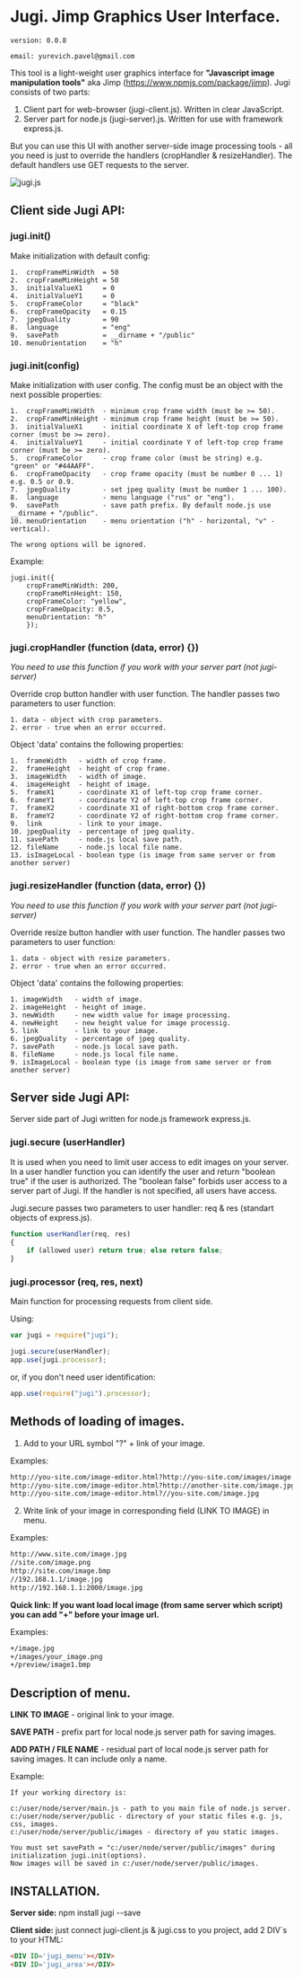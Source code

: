# Jugi. Jimp Graphics User Interface.
```
version: 0.0.8

email: yurevich.pavel@gmail.com
```
This tool is a light-weight user graphics interface for **"Javascript image manipulation tools"** aka Jimp (https://www.npmjs.com/package/jimp).
Jugi consists of two parts:

1. Client part for web-browser (jugi-client.js). Written in clear JavaScript.
2. Server part for node.js (jugi-server).js. Written for use with framework express.js.

But you can use this UI with another server-side image processing tools - all you need is just to override 
the handlers (cropHandler & resizeHandler). The default handlers use GET requests to the server.

![jugi.js](http://isee.by/images/kim.jpg)

## Client side Jugi API:

### jugi.init()

Make initialization with default config:
```
1.  cropFrameMinWidth  = 50
2.  cropFrameMinHeight = 50
3.  initialValueX1     = 0
4.  initialValueY1     = 0
5.  cropFrameColor     = "black"
6.  cropFrameOpacity   = 0.15
7.  jpegQuality        = 90
8.  language           = "eng"
9.  savePath           = __dirname + "/public"
10. menuOrientation    = "h"
```

### jugi.init(config)

Make initialization with user config. The config must be an object with the next possible properties:
```
1.  cropFrameMinWidth  - minimum crop frame width (must be >= 50).
2.  cropFrameMinHeight - minimum crop frame height (must be >= 50).
3.  initialValueX1     - initial coordinate X of left-top crop frame corner (must be >= zero).
4.  initialValueY1     - initial coordinate Y of left-top crop frame corner (must be >= zero).
5.  cropFrameColor     - crop frame color (must be string) e.g. "green" or "#44AAFF".
6.  cropFrameOpacity   - crop frame opacity (must be number 0 ... 1) e.g. 0.5 or 0.9.
7.  jpegQuality        - set jpeg quality (must be number 1 ... 100).
8.  language           - menu language ("rus" or "eng").
9.  savePath           - save path prefix. By default node.js use __dirname + "/public".
10. menuOrientation    - menu orientation ("h" - horizontal, "v" - vertical).

The wrong options will be ignored.
```
Example:
```
jugi.init({
	cropFrameMinWidth: 200,
	cropFrameMinHeight: 150,
	cropFrameColor: "yellow",
	cropFrameOpacity: 0.5,
	menuOrientation: "h"
	});
```

### jugi.cropHandler (function (data, error) {})

*You need to use this function if you work with your server part (not jugi-server)*

Override crop button handler with user function. The handler passes two parameters to user function:
```
1. data - object with crop parameters.
2. error - true when an error occurred.
```
Object 'data' contains the following properties:
```
1.  frameWidth   - width of crop frame.
2.  frameHeight  - height of crop frame.
3.  imageWidth   - width of image.
4.  imageHeight  - height of image.
5.  frameX1      - coordinate X1 of left-top crop frame corner.
6.  frameY1      - coordinate Y2 of left-top crop frame corner.
7.  frameX2      - coordinate X1 of right-bottom crop frame corner.
8.  frameY2      - coordinate Y2 of right-bottom crop frame corner.
9.  link         - link to your image.
10. jpegQuality  - percentage of jpeg quality.
11. savePath     - node.js local save path.
12. fileName     - node.js local file name.
13. isImageLocal - boolean type (is image from same server or from another server)
```

### jugi.resizeHandler (function (data, error) {})

*You need to use this function if you work with your server part (not jugi-server)*

Override resize button handler with user function. The handler passes two parameters to user function:
```
1. data - object with resize parameters.
2. error - true when an error occurred.
```
Object 'data' contains the following properties:
```
1. imageWidth   - width of image.
2. imageHeight  - height of image.
3. newWidth     - new width value for image processing.
4. newHeight    - new height value for image processig.
5. link         - link to your image.
6. jpegQuality  - percentage of jpeg quality.
7. savePath     - node.js local save path.
8. fileName     - node.js local file name.
9. isImageLocal - boolean type (is image from same server or from another server)
```



## Server side Jugi API:

Server side part of Jugi written for node.js framework express.js.

### jugi.secure (userHandler)

It is used when you need to limit user access to edit images on your server. In a user handler function you can identify the user and return "boolean true" if the user is authorized. The "boolean false" forbids user access to a server part of Jugi. If the handler is not specified, all users have access. 

Jugi.secure passes two parameters to user handler: req & res (standart objects of express.js).
```js
function userHandler(req, res)
{
	if (allowed user) return true; else return false;
}
```

### jugi.processor (req, res, next)

Main function for processing requests from client side.

Using:
```js
var jugi = require("jugi");

jugi.secure(userHandler);
app.use(jugi.processor);
```
or, if you don't need user identification:
```js
app.use(require("jugi").processor);
```


## Methods of loading of images.

1. Add to your URL symbol "?" + link of your image.

Examples:
```html
http://you-site.com/image-editor.html?http://you-site.com/images/image.jpg
http://you-site.com/image-editor.html?http://another-site.com/image.jpg
http://you-site.com/image-editor.html?//you-site.com/image.jpg
```

2) Write link of your image in corresponding field (LINK TO IMAGE) in menu.

Examples:
```html
http://www.site.com/image.jpg
//site.com/image.png
http://site.com/image.bmp
//192.168.1.1/image.jpg
http://192.168.1.1:2000/image.jpg
```

**Quick link: If you want load local image (from same server which script) you can add "+" before your image url.**

Examples:
```html
+/image.jpg
+/images/your_image.png
+/preview/image1.bmp
```

## Description of menu.

**LINK TO IMAGE** - original link to your image.

**SAVE PATH** - prefix part for local node.js server path for saving images.

**ADD PATH / FILE NAME** - residual part of local node.js server path for saving images. It can include only a name.

Example:
```
If your working directory is:

c:/user/node/server/main.js - path to you main file of node.js server.
c:/user/node/server/public - directory of your static files e.g. js, css, images.
c:/user/node/server/public/images - directory of you static images.

You must set savePath = "c:/user/node/server/public/images" during initialization jugi.init(options). 
Now images will be saved in c:/user/node/server/public/images.
```

## INSTALLATION.

**Server side:** npm install jugi --save

**Client side:** just connect jugi-client.js & jugi.css to you project, add 2 DIV`s to your HTML:
```html
<DIV ID='jugi_menu'></DIV>
<DIV ID='jugi_area'></DIV>
```


